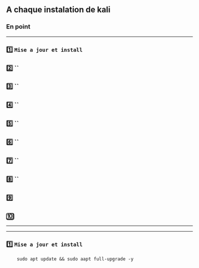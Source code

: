 ## A chaque instalation de kali
### En  point
---
### 1️⃣ `Mise a jour et install`
### 2️⃣ ``
### 3️⃣ ``
### 4️⃣ ``
### 5️⃣ ``
### 6️⃣ ``
### 7️⃣ ``
### 8️⃣ ``
### 9️⃣
### 🔟
---
---
### 1️⃣ `Mise a jour et install`
        sudo apt update && sudo aapt full-upgrade -y



